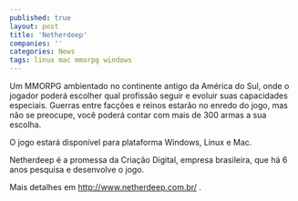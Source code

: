 ```yaml
---
published: true
layout: post
title: 'Netherdeep'
companies: ''
categories: News
tags: linux mac mmorpg windows
---
```

Um MMORPG ambientado no continente antigo da América do Sul, onde o jogador poderá escolher qual profissão seguir e evoluir suas capacidades especiais. Guerras entre facções e reinos estarão no enredo do jogo, mas não se preocupe, você poderá contar com mais de 300 armas a sua escolha.

O jogo estará disponível para plataforma Windows, Linux e Mac.

Netherdeep é a promessa da Criação Digital, empresa brasileira, que há 6 anos pesquisa e desenvolve o jogo.

Mais detalhes em <a href="http://www.netherdeep.com.br/" target="_blank">http://www.netherdeep.com.br/</a>
.